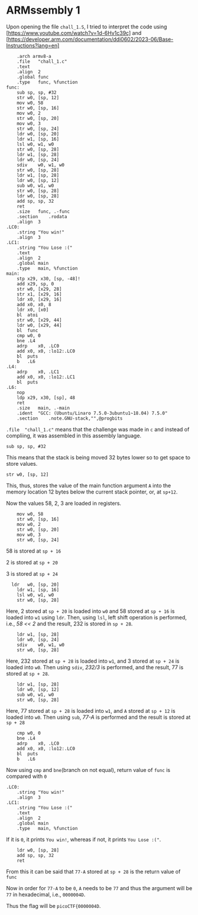 # ARMssembly 1

Upon opening the file `chall_1.S`, I tried to interpret the code using [https://www.youtube.com/watch?v=1d-6Hv1c39c] and [https://developer.arm.com/documentation/ddi0602/2023-06/Base-Instructions?lang=en]

```
	.arch armv8-a
	.file	"chall_1.c"
	.text
	.align	2
	.global	func
	.type	func, %function
func:
	sub	sp, sp, #32
	str	w0, [sp, 12]
	mov	w0, 58
	str	w0, [sp, 16]
	mov	w0, 2
	str	w0, [sp, 20]
	mov	w0, 3
	str	w0, [sp, 24]
	ldr	w0, [sp, 20]
	ldr	w1, [sp, 16]
	lsl	w0, w1, w0
	str	w0, [sp, 28]
	ldr	w1, [sp, 28]
	ldr	w0, [sp, 24]
	sdiv	w0, w1, w0
	str	w0, [sp, 28]
	ldr	w1, [sp, 28]
	ldr	w0, [sp, 12]
	sub	w0, w1, w0
	str	w0, [sp, 28]
	ldr	w0, [sp, 28]
	add	sp, sp, 32
	ret
	.size	func, .-func
	.section	.rodata
	.align	3
.LC0:
	.string	"You win!"
	.align	3
.LC1:
	.string	"You Lose :("
	.text
	.align	2
	.global	main
	.type	main, %function
main:
	stp	x29, x30, [sp, -48]!
	add	x29, sp, 0
	str	w0, [x29, 28]
	str	x1, [x29, 16]
	ldr	x0, [x29, 16]
	add	x0, x0, 8
	ldr	x0, [x0]
	bl	atoi
	str	w0, [x29, 44]
	ldr	w0, [x29, 44]
	bl	func
	cmp	w0, 0
	bne	.L4
	adrp	x0, .LC0
	add	x0, x0, :lo12:.LC0
	bl	puts
	b	.L6
.L4:
	adrp	x0, .LC1
	add	x0, x0, :lo12:.LC1
	bl	puts
.L6:
	nop
	ldp	x29, x30, [sp], 48
	ret
	.size	main, .-main
	.ident	"GCC: (Ubuntu/Linaro 7.5.0-3ubuntu1~18.04) 7.5.0"
	.section	.note.GNU-stack,"",@progbits
```

`.file	"chall_1.c"` means that the challenge was made in `c` and instead of compliing, it was assembled in this assembly language.

```
sub	sp, sp, #32
```
This means that the stack is being moved 32 bytes lower so to get space to store values.

```
str	w0, [sp, 12]
```
This, thus, stores the value of the main function argument `A` into the memory location 12 bytes below the current stack pointer, or, at `sp+12`.

Now the values 58, 2, 3 are loaded in registers. 
```
	mov	w0, 58
	str	w0, [sp, 16]
	mov	w0, 2
	str	w0, [sp, 20]
	mov	w0, 3
	str	w0, [sp, 24]
```
58 is stored at `sp + 16`

2 is stored at `sp + 20`

3 is stored at `sp + 24`

```
  ldr	w0, [sp, 20]
	ldr	w1, [sp, 16]
	lsl	w0, w1, w0
	str	w0, [sp, 28]
```
Here, 2 stored at `sp + 20` is loaded into `w0` and 58 stored at `sp + 16` is loaded into `w1` using `ldr`. Then, using `lsl`, left shift operation is performed, i.e., _58 << 2_ and the result, 232 is stored in `sp + 28`.

```
	ldr	w1, [sp, 28]
	ldr	w0, [sp, 24]
	sdiv	w0, w1, w0
	str	w0, [sp, 28]
```
Here, 232 stored at `sp + 28` is loaded into `w1`, and 3 stored at `sp + 24` is loaded into `w0`. Then using `sdiv`, _232/3_ is performed, and the result, 77 is stored at `sp + 28`.

```
	ldr	w1, [sp, 28]
	ldr	w0, [sp, 12]
	sub	w0, w1, w0
	str	w0, [sp, 28]
```
Here, 77 stored at `sp + 28` is loaded into `w1`, and `A` stored at `sp + 12` is loaded into `w0`. Then using `sub`, _77-A_ is performed and the result is stored at `sp + 28`

```
	cmp	w0, 0
	bne	.L4
	adrp	x0, .LC0
	add	x0, x0, :lo12:.LC0
	bl	puts
	b	.L6
```
Now using `cmp` and `bne`(branch on not equal), return value of `func` is compared with `0` 
```
.LC0:
	.string	"You win!"
	.align	3
.LC1:
	.string	"You Lose :("
	.text
	.align	2
	.global	main
	.type	main, %function
```
If it is `0`, it prints `You win!`, whereas if not, it prints `You Lose :("`.

```
	ldr	w0, [sp, 28]
	add	sp, sp, 32
	ret
```
From this it can be said that `77-A` stored at `sp + 28` is the return value of `func`

Now in order for `77-A` to be `0`, `A` needs to be `77` and thus the argument will be `77` in hexadecimal, i.e., `0000004D`.

Thus the flag will be `picoCTF{0000004D`.

